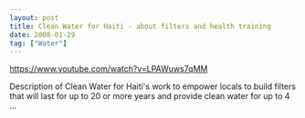 ```yaml
---
layout: post
title: Clean Water for Haiti - about filters and health training
date: 2008-01-29
tag: ["Water"]
---
```


https://www.youtube.com/watch?v=LPAWuws7qMM  

Description of Clean Water for Haiti's work to empower locals to build filters that will last for up to 20 or more years and provide clean water for up to 4 ...